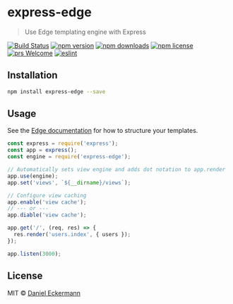 # express-edge

> Use Edge templating engine with Express

[![Build Status](https://img.shields.io/endpoint.svg?url=https%3A%2F%2Factions-badge.atrox.dev%2Fecrmnn%2Fexpress-edge%2Fbadge%3Fref%3Dmaster&style=flat-square&label=build)](https://github.com/ecrmnn/express-edge/actions)
[![npm version](https://img.shields.io/npm/v/express-edge.svg?style=flat-square)](http://badge.fury.io/js/express-edge)
[![npm downloads](https://img.shields.io/npm/dm/express-edge.svg?style=flat-square)](http://badge.fury.io/js/express-edge)
[![npm license](https://img.shields.io/npm/l/express-edge.svg?style=flat-square)](http://badge.fury.io/js/express-edge)
[![prs Welcome](https://img.shields.io/badge/PRs-welcome-brightgreen.svg?style=flat-square)](http://makeapullrequest.com)
[![eslint](https://img.shields.io/badge/code_style-airbnb-blue.svg?style=flat-square)](https://github.com/airbnb/javascript)

## Installation

```bash
npm install express-edge --save
```

## Usage

See the [Edge documentation](http://edge.adonisjs.com/) for how to structure your templates.

```javascript
const express = require('express');
const app = express();
const engine = require('express-edge');

// Automatically sets view engine and adds dot notation to app.render
app.use(engine);
app.set('views', `${__dirname}/views`);

// Configure view caching
app.enable('view cache');
// --- or ---
app.diable('view cache');

app.get('/', (req, res) => {
  res.render('users.index', { users });
});

app.listen(3000);
```

## License

MIT © [Daniel Eckermann](http://danieleckermann.com)
